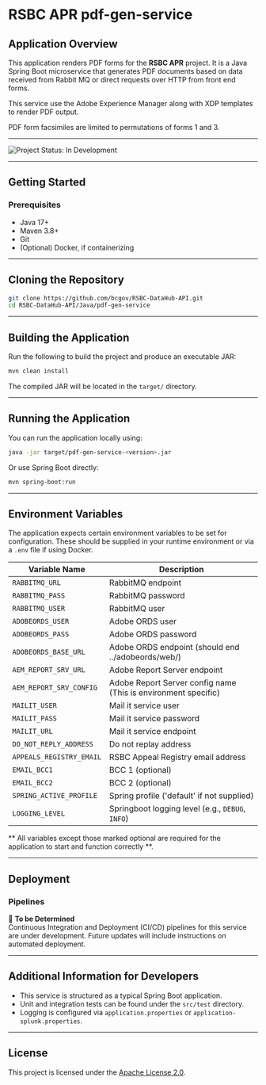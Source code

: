 # RSBC APR pdf-gen-service

## Application Overview
This application renders PDF forms for the **RSBC APR** project. It is a Java Spring Boot microservice that generates PDF documents based on data received from Rabbit MQ or direct requests over HTTP from front end forms.

This service use the Adobe Experience Manager along with XDP templates to render PDF output. 

PDF form facsimiles are limited to permutations of forms 1 and 3. 

---

![Project Status: In Development](https://img.shields.io/badge/status-in--development-yellow)

---

## Getting Started

### Prerequisites
- Java 17+
- Maven 3.8+
- Git
- (Optional) Docker, if containerizing

---

## Cloning the Repository
```bash
git clone https://github.com/bcgov/RSBC-DataHub-API.git
cd RSBC-DataHub-API/Java/pdf-gen-service
```
---

## Building the Application
Run the following to build the project and produce an executable JAR:

```bash
mvn clean install
```

The compiled JAR will be located in the `target/` directory.

---

## Running the Application
You can run the application locally using:

```bash
java -jar target/pdf-gen-service-<version>.jar
```

Or use Spring Boot directly:

```bash
mvn spring-boot:run
```

---

## Environment Variables
The application expects certain environment variables to be set for configuration. These should be supplied in your runtime environment or via a `.env` file if using Docker.

| Variable Name           | Description                               |
|--------------------------|------------------------------------------|
| `RABBITMQ_URL`         | RabbitMQ endpoint        |
| `RABBITMQ_PASS`       | RabbitMQ password       |
| `RABBITMQ_USER`       | RabbitMQ user       |
| `ADOBEORDS_USER`      | Adobe ORDS user    |
| `ADOBEORDS_PASS`      | Adobe ORDS password   |
| `ADOBEORDS_BASE_URL`  | Adobe ORDS endpoint (should end ../adobeords/web/) |
| `AEM_REPORT_SRV_URL`  | Adobe Report Server endpoint |
| `AEM_REPORT_SRV_CONFIG`  | Adobe Report Server config name (This is environment specific)   |
| `MAILIT_USER`              | Mail it service user   |
| `MAILIT_PASS`              | Mail it service password    |
| `MAILIT_URL`              | Mail it service endpoint   |
| `DO_NOT_REPLY_ADDRESS`  | Do not replay address    |
| `APPEALS_REGISTRY_EMAIL` | RSBC Appeal Registry email address  |
| `EMAIL_BCC1`              | BCC 1 (optional)    |
| `EMAIL_BCC2`              | BCC 2 (optional)   |
| `SPRING_ACTIVE_PROFILE` | Spring profile ('default' if not supplied)     |
| `LOGGING_LEVEL` | Springboot logging level (e.g., `DEBUG`, `INFO`)     |

** All variables except those marked optional are required for the application to start and
function correctly **.  

---

## Deployment

### Pipelines
🚧 **To be Determined**  
Continuous Integration and Deployment (CI/CD) pipelines for this service are under development. Future updates will include instructions on automated deployment.

---

## Additional Information for Developers
- This service is structured as a typical Spring Boot application.
- Unit and integration tests can be found under the `src/test` directory.
- Logging is configured via `application.properties` or `application-splunk.properties`.

---

## License
This project is licensed under the [Apache License 2.0](../../../../LICENSE).

